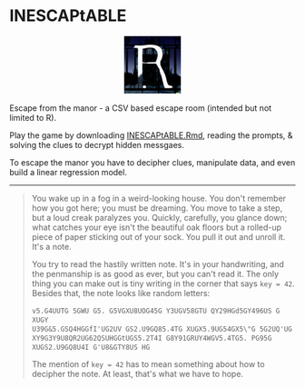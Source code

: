 # INESCAPtABLE
<p align="center"><img width="20%" src="INESCAPtABLE-manor.png"></p>

Escape from the manor - a CSV based escape room (intended but not limited to R).

Play the game by downloading [INESCAPtABLE.Rmd](INESCAPtABLE.Rmd), reading the prompts, & solving the clues to decrypt hidden messgaes.

To escape the manor you have to decipher clues, manipulate data, and even build a linear regression model.

-----

> You wake up in a fog in a weird-looking house. You don't remember how you got here; you must be dreaming. You move to take a step, but a loud creak paralyzes you. Quickly, carefully, you glance down; what catches your eye isn't the beautiful oak floors but a rolled-up piece of paper sticking out of your sock. You pull it out and unroll it. It's a note.
>
> You try to read the hastily written note. It's in your handwriting, and the penmanship is as good as ever, but you can't read it. The only thing you can make out is tiny writing in the corner that says `key = 42`. Besides that, the note looks like random letters:
>
> ```
> v5.G4UUTG 5GWU G5. G5VGXU8UOG45G Y3UGV58GTU QY29HGd5GY496US G XUGY
> U39G&5.GSQ4HGGfI'UG2UV GS2.U9GQ85.4TG XUGX5.9UG54GX5\"G 5G2UQ'UG
> XY9G3Y9U8QR2UG62QSUHGGtUGS5.2T4I G8Y91GRUY4WGV5.4TG5. PG95G
> XUGS2.U9GQ8U4I G'U8&GTY8US HG
> ```
>
> The mention of `key = 42` has to mean something about how to decipher the note. At least, that's what we have to hope.

